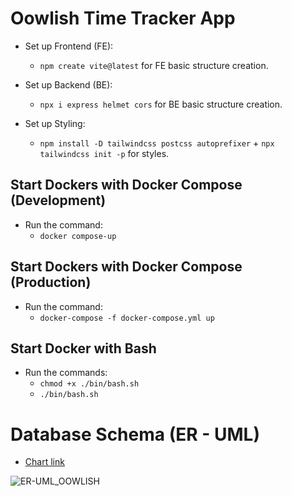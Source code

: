 # Oowlish Time Tracker App

- Set up Frontend (FE):
  - `npm create vite@latest` for FE basic structure creation.

- Set up Backend (BE):
  - `npx i express helmet cors` for BE basic structure creation.

- Set up Styling:
  - `npm install -D tailwindcss postcss autoprefixer` + `npx tailwindcss init -p` for styles.

## Start Dockers with Docker Compose (Development)

- Run the command:
  - `docker compose-up`

## Start Dockers with Docker Compose (Production)

- Run the command:
  - `docker-compose -f docker-compose.yml up`

## Start Docker with Bash

- Run the commands:
  - `chmod +x ./bin/bash.sh`
  - `./bin/bash.sh`

# Database Schema (ER - UML)

- [Chart link](https://lucid.app/lucidchart/a917354e-937a-4c81-bebe-73a63acc75ce/edit?beaconFlowId=C2BBFC8A2D444C72&invitationId=inv_83647abe-1f17-4073-912a-e384a9c12f5a&page=0_0#)
    
![ER-UML_OOWLISH](https://github.com/Nialv/oowlish_timetracker/assets/132946870/f9358e7b-a6dc-4c39-8e65-1a271d33bcb8)
